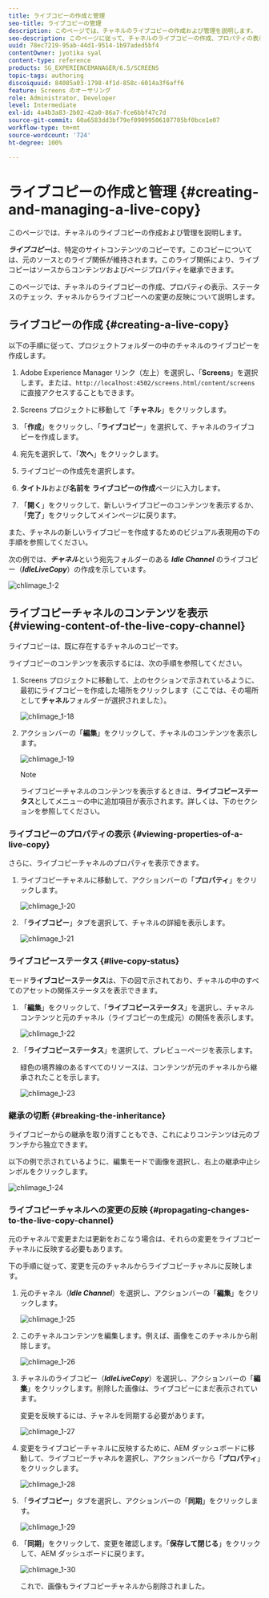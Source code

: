 ```yaml
---
title: ライブコピーの作成と管理
seo-title: ライブコピーの管理
description: このページでは、チャネルのライブコピーの作成および管理を説明します。
seo-description: このページに従って、チャネルのライブコピーの作成、プロパティの表示、ステータスの確認、チャネルからそのライブコピーへの変更の反映をおこないます。
uuid: 78ec7219-95ab-44d1-9514-1b97aded5bf4
contentOwner: jyotika syal
content-type: reference
products: SG_EXPERIENCEMANAGER/6.5/SCREENS
topic-tags: authoring
discoiquuid: 84085a03-1798-4f1d-858c-6014a3f6aff6
feature: Screens のオーサリング
role: Administrator, Developer
level: Intermediate
exl-id: 4a4b3a83-2b02-42a0-86a7-fce6bbf47c7d
source-git-commit: 60a6583dd3bf79ef09099506107705bf0bce1e07
workflow-type: tm+mt
source-wordcount: '724'
ht-degree: 100%

---
```


# ライブコピーの作成と管理 {#creating-and-managing-a-live-copy}

このページでは、チャネルのライブコピーの作成および管理を説明します。

***ライブコピー***&#x200B;は、特定のサイトコンテンツのコピーです。このコピーについては、元のソースとのライブ関係が維持されます。このライブ関係により、ライブコピーはソースからコンテンツおよびページプロパティを継承できます。

このページでは、チャネルのライブコピーの作成、プロパティの表示、ステータスのチェック、チャネルからライブコピーへの変更の反映について説明します。


## ライブコピーの作成 {#creating-a-live-copy}

以下の手順に従って、プロジェクトフォルダーの中のチャネルのライブコピーを作成します。

1. Adobe Experience Manager リンク（左上）を選択し、「**Screens**」を選択します。または、`http://localhost:4502/screens.html/content/screens` に直接アクセスすることもできます。

1. Screens プロジェクトに移動して「**チャネル**」をクリックします。
1. 「**作成**」をクリックし、「**ライブコピー**」を選択して、チャネルのライブコピーを作成します。

1. 宛先を選択して、「**次へ**」をクリックします。
1. ライブコピーの作成先を選択します。
1. **タイトル**&#x200B;および&#x200B;**名前を** **ライブコピーの作成**&#x200B;ページに入力します。

1. 「**開く**」をクリックして、新しいライブコピーのコンテンツを表示するか、「**完了**」をクリックしてメインページに戻ります。

また、チャネルの新しいライブコピーを作成するためのビジュアル表現用の下の手順を参照してください。

次の例では、***チャネル***&#x200B;という宛先フォルダーのある ***Idle Channel*** のライブコピー（***IdleLiveCopy***）の作成を示しています。

![chlimage_1-2](assets/chlimage_1-2.gif)

## ライブコピーチャネルのコンテンツを表示 {#viewing-content-of-the-live-copy-channel}

ライブコピーは、既に存在するチャネルのコピーです。

ライブコピーのコンテンツを表示するには、次の手順を参照してください。

1. Screens プロジェクトに移動して、上のセクションで示されているように、最初にライブコピーを作成した場所をクリックします（ここでは、その場所として&#x200B;**チャネル**&#x200B;フォルダーが選択されました）。

   ![chlimage_1-18](assets/chlimage_1-18.png)

1. アクションバーの「**編集**」をクリックして、チャネルのコンテンツを表示します。

   ![chlimage_1-19](assets/chlimage_1-19.png)

   >[!NOTE]
   >
   >ライブコピーチャネルのコンテンツを表示するときは、**ライブコピーステータス**&#x200B;としてメニューの中に追加項目が表示されます。詳しくは、下のセクションを参照してください。

### ライブコピーのプロパティの表示  {#viewing-properties-of-a-live-copy}

さらに、ライブコピーチャネルのプロパティを表示できます。

1. ライブコピーチャネルに移動して、アクションバーの「**プロパティ**」をクリックします。

   ![chlimage_1-20](assets/chlimage_1-20.png)

1. 「**ライブコピー**」タブを選択して、チャネルの詳細を表示します。

   ![chlimage_1-21](assets/chlimage_1-21.png)

### ライブコピーステータス {#live-copy-status}

モード&#x200B;**ライブコピーステータス**&#x200B;は、下の図で示されており、チャネルの中のすべてのアセットの関係ステータスを表示できます。

1. 「**編集**」をクリックして、「**ライブコピーステータス**」を選択し、チャネルコンテンツと元のチャネル（ライブコピーの生成元）の関係を表示します。

   ![chlimage_1-22](assets/chlimage_1-22.png)

1. 「**ライブコピーステータス**」を選択して、プレビューページを表示します。

   緑色の境界線のあるすべてのリソースは、コンテンツが元のチャネルから継承されたことを示します。

   ![chlimage_1-23](assets/chlimage_1-23.png)

### 継承の切断 {#breaking-the-inheritance}

ライブコピーからの継承を取り消すこともでき、これによりコンテンツは元のブランチから独立できます。

以下の例で示されているように、編集モードで画像を選択し、右上の継承中止シンボルをクリックします。

![chlimage_1-24](assets/chlimage_1-24.png)

### ライブコピーチャネルへの変更の反映 {#propagating-changes-to-the-live-copy-channel}

元のチャネルで変更または更新をおこなう場合は、それらの変更をライブコピーチャネルに反映する必要もあります。

下の手順に従って、変更を元のチャネルからライブコピーチャネルに反映します。

1. 元のチャネル（***Idle Channel***）を選択し、アクションバーの「**編集**」をクリックします。

   ![chlimage_1-25](assets/chlimage_1-25.png)

1. このチャネルコンテンツを編集します。例えば、画像をこのチャネルから削除します。

   ![chlimage_1-26](assets/chlimage_1-26.png)

1. チャネルのライブコピー（***IdleLiveCopy***）を選択し、アクションバーの「**編集**」をクリックします。削除した画像は、ライブコピーにまだ表示されています。

   変更を反映するには、チャネルを同期する必要があります。

   ![chlimage_1-27](assets/chlimage_1-27.png)

1. 変更をライブコピーチャネルに反映するために、AEM ダッシュボードに移動して、ライブコピーチャネルを選択し、アクションバーから「**プロパティ**」をクリックします。

   ![chlimage_1-28](assets/chlimage_1-28.png)

1. 「**ライブコピー**」タブを選択し、アクションバーの「**同期**」をクリックします。

   ![chlimage_1-29](assets/chlimage_1-29.png)

1. 「**同期**」をクリックして、変更を確認します。「**保存して閉じる**」をクリックして、AEM ダッシュボードに戻ります。

   ![chlimage_1-30](assets/chlimage_1-30.png)

   これで、画像もライブコピーチャネルから削除されました。
